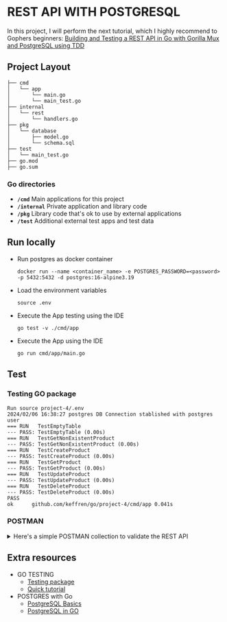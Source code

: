 # REST API WITH POSTGRESQL

In this project, I will perform the next tutorial, which I highly recommend to Gophers beginners: [Building and Testing a REST API in Go with Gorilla Mux and PostgreSQL using TDD](https://semaphoreci.com/community/tutorials/building-and-testing-a-rest-api-in-go-with-gorilla-mux-and-postgresql)

## Project Layout

```
├── cmd
│   └── app
│       └── main.go
│       └── main_test.go
├── internal
│   └── rest
│       └── handlers.go
├── pkg
│   └── database
│       ├── model.go
│       └── schema.sql
├── test
│   └── main_test.go
├── go.mod
├── go.sum
```

### Go directories

- **`/cmd`**
Main applications for this project
- **`/internal`**
Private application and library code
- **`/pkg`**
Library code that's ok to use by external applications
- **`/test`**
Additional external test apps and test data

## Run locally

- Run postgres as docker container
    ```
    docker run --name <container_name> -e POSTGRES_PASSWORD=<password> -p 5432:5432 -d postgres:16-alpine3.19
    ```
- Load the environment variables
    ```
    source .env
    ```
- Execute the App testing using the IDE
    ```
    go test -v ./cmd/app 
    ```
- Execute the App  using the IDE
    ```
    go run cmd/app/main.go  
    ```

## Test

### Testing GO package

```
Run source project-4/.env
2024/02/06 16:38:27 postgres DB Connection stablished with postgres user
=== RUN   TestEmptyTable
--- PASS: TestEmptyTable (0.00s)
=== RUN   TestGetNonExistentProduct
--- PASS: TestGetNonExistentProduct (0.00s)
=== RUN   TestCreateProduct
--- PASS: TestCreateProduct (0.00s)
=== RUN   TestGetProduct
--- PASS: TestGetProduct (0.00s)
=== RUN   TestUpdateProduct
--- PASS: TestUpdateProduct (0.00s)
=== RUN   TestDeleteProduct
--- PASS: TestDeleteProduct (0.00s)
PASS
ok  	github.com/keffren/go/project-4/cmd/app	0.041s
```

### POSTMAN

<details>
<summary>
Here's a simple POSTMAN collection to validate the REST API
</summary>

```
{
	"info": {
		"_postman_id": "0d48581d-6386-498d-a0d9-8d29988ecac0",
		"name": "Go project n4",
		"schema": "https://schema.getpostman.com/json/collection/v2.1.0/collection.json",
		"_exporter_id": "31285487"
	},
	"item": [
		{
			"name": "127.0.0.1:3001/products",
			"request": {
				"method": "POST",
				"header": [],
				"body": {
					"mode": "raw",
					"raw": "{\n    \"name\": \"cup\",\n    \"price\":  34.12\n}",
					"options": {
						"raw": {
							"language": "json"
						}
					}
				},
				"url": {
					"raw": "127.0.0.1:3001/products",
					"host": [
						"127",
						"0",
						"0",
						"1"
					],
					"port": "3001",
					"path": [
						"products"
					]
				}
			},
			"response": []
		},
		{
			"name": "127.0.0.1:3001/products/1",
			"request": {
				"method": "GET",
				"header": [],
				"url": {
					"raw": "127.0.0.1:3001/products/1",
					"host": [
						"127",
						"0",
						"0",
						"1"
					],
					"port": "3001",
					"path": [
						"products",
						"1"
					]
				}
			},
			"response": []
		},
		{
			"name": "127.0.0.1:3001/products",
			"request": {
				"method": "GET",
				"header": [],
				"url": {
					"raw": "127.0.0.1:3001/products",
					"host": [
						"127",
						"0",
						"0",
						"1"
					],
					"port": "3001",
					"path": [
						"products"
					]
				}
			},
			"response": []
		},
		{
			"name": "127.0.0.1:3001/products/1",
			"request": {
				"method": "PUT",
				"header": [],
				"body": {
					"mode": "raw",
					"raw": "{\n    \"name\": \"bottle\",\n    \"price\": 1.51\n}",
					"options": {
						"raw": {
							"language": "json"
						}
					}
				},
				"url": {
					"raw": "127.0.0.1:3001/products/1",
					"host": [
						"127",
						"0",
						"0",
						"1"
					],
					"port": "3001",
					"path": [
						"products",
						"1"
					]
				}
			},
			"response": []
		},
		{
			"name": "127.0.0.1:3001/products/1",
			"request": {
				"method": "DELETE",
				"header": [],
				"url": {
					"raw": "127.0.0.1:3001/products/4",
					"host": [
						"127",
						"0",
						"0",
						"1"
					],
					"port": "3001",
					"path": [
						"products",
						"4"
					]
				}
			},
			"response": []
		}
	]
}
```

</details>

## Extra resources

- GO TESTING
    - [Testing package](https://pkg.go.dev/testing)
    - [Quick tutorial](https://github.com/golang-standards/project-layout)
- POSTGRES with Go
    - [PostgreSQL Basics](https://www.w3schools.com/postgresql/index.php)
    - [PostgreSQL in GO](https://hevodata.com/learn/golang-postgres/)
